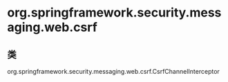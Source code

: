 # org.springframework.security.messaging.web.csrf

## 类

org.springframework.security.messaging.web.csrf.CsrfChannelInterceptor




